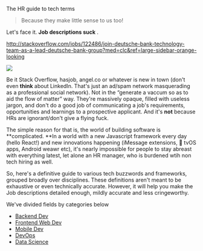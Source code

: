 The HR guide to tech terms

> Because they make little sense to us too!

Let's face it. **Job descriptions suck** .

http://stackoverflow.com/jobs/122486/join-deutsche-bank-technology-team-as-a-lead-deutsche-bank-group?med=clc&ref=large-sidebar-orange-looking

![](https://d2mxuefqeaa7sj.cloudfront.net/s_B74E6F8F9508CF88728964C3A8B4928179349E7367D670C9AC78DBCA437202C0_1474109374554_Screen+Shot+2016-09-17+at+4.19.16+PM.png)


Be it Stack Overflow, hasjob, angel.co or whatever is new in town (don't even **think** about LinkedIn. That's just an ad/spam network masquerading as a professional social network).
Not in the “generate a vaccum so as to aid the flow of matter” way. They're massively opaque, filled with useless jargon, and don't do a good job of communicating a job's requirements, opportunities and learnings to a prospective applicant. And it's **not** because HRs are ignorant/don't give a flying fuck.

The simple reason for that is, the world of building software is **complicated. **In a world with a new Javascript framework every day (hello React!) and new innovations happening (iMessage extensions,  tvOS apps, Android weawr etc), it's nearly impossible for people to stay abreast with everything latest, let alone an HR manager, who is burdened wtih non tech hiring as well.

So, here's a definitive guide to various tech buzzwords and frameworks, grouped broadly over disciplines.
These definitions aren't meant to be exhaustive or even technically accurate. However, it will help you make the Job descriptions detailed enough, mildly accurate and less cringeworthy.

We've divided fields by categories below

- [Backend Dev](Categories/Backend.md)
- [Frontend Web Dev](Categories/Frontend.md)
- [Mobile Dev](Categories/Mobile.md)
- [DevOps](Categories/DevOps.md)
- [Data Science](Categories/DataScience.md)




 

